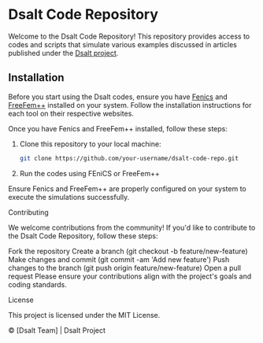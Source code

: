 # Dsalt Code Repository

Welcome to the Dsalt Code Repository! This repository provides access to codes and scripts that simulate various examples discussed in articles published under the [Dsalt project](https://dsalt.cl).

## Installation

Before you start using the Dsalt codes, ensure you have [Fenics](https://fenicsproject.org) and [FreeFem++](https://freefem.org) installed on your system. Follow the installation instructions for each tool on their respective websites.

Once you have Fenics and FreeFem++ installed, follow these steps:

1. Clone this repository to your local machine:

   ```bash
   git clone https://github.com/your-username/dsalt-code-repo.git

2. Run the codes using FEniCS or FreeFem++


Ensure Fenics and FreeFem++ are properly configured on your system to execute the simulations successfully.

Contributing

We welcome contributions from the community! If you'd like to contribute to the Dsalt Code Repository, follow these steps:

Fork the repository
Create a branch (git checkout -b feature/new-feature)
Make changes and commit (git commit -am 'Add new feature')
Push changes to the branch (git push origin feature/new-feature)
Open a pull request
Please ensure your contributions align with the project's goals and coding standards.

License

This project is licensed under the MIT License.

© [Dsalt Team] | Dsalt Project
